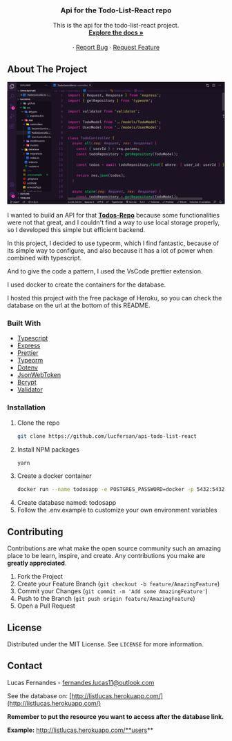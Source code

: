 <p align="center">
  <h3 align="center">Api for the Todo-List-React repo</h3>

  <p align="center">
    This is the api for the todo-list-react project.
    <br />
    <a href="https://github.com/lucfersan/api-todo-list-react"><strong>Explore the docs »</strong></a>
    <br />
    <br />
    ·
    <a href="https://github.com/lucfersan/api-todo-list-react/issues">Report Bug</a>
    ·
    <a href="https://github.com/lucfersan/api-todo-list-react/issues">Request Feature</a>
  </p>
</p>

## About The Project

![Api Todo-List-React](.github/api.png)

I wanted to build an API for that **[Todos-Repo](https://github.com/lucfersan/todo-list-react)** because some functionalities were not that great, and I couldn't find a way to use local storage properly, so I developed this simple but efficient backend.

In this project, I decided to use typeorm, which I find fantastic, because of its simple way to configure, and also because it has a lot of power when combined with typescript.

And to give the code a pattern, I used the VsCode prettier extension.

I used docker to create the containers for the database.

I hosted this project with the free package of Heroku, so you can check the database on the url at the bottom of this README.

### Built With

- [Typescript](https://www.typescriptlang.org/)
- [Express](https://www.npmjs.com/package/express)
- [Prettier](https://prettier.io/)
- [Typeorm](https://typeorm.io/#/)
- [Dotenv](https://www.npmjs.com/package/dotenv)
- [JsonWebToken](https://www.npmjs.com/package/jsonwebtoken)
- [Bcrypt](https://www.npmjs.com/package/bcrypt)
- [Validator](https://www.npmjs.com/package/validator)

### Installation

1. Clone the repo
   ```sh
   git clone https://github.com/lucfersan/api-todo-list-react
   ```
2. Install NPM packages
   ```sh
   yarn
   ```
3. Create a docker container
   ```sh
   docker run --name todosapp -e POSTGRES_PASSWORD=docker -p 5432:5432 -d postgres
   ```
4. Create database named: todosapp
5. Follow the .env.example to customize your own environment variables

## Contributing

Contributions are what make the open source community such an amazing place to be learn, inspire, and create. Any contributions you make are **greatly appreciated**.

1. Fork the Project
2. Create your Feature Branch (`git checkout -b feature/AmazingFeature`)
3. Commit your Changes (`git commit -m 'Add some AmazingFeature'`)
4. Push to the Branch (`git push origin feature/AmazingFeature`)
5. Open a Pull Request

## License

Distributed under the MIT License. See `LICENSE` for more information.

## Contact

Lucas Fernandes - fernandes.lucas11@outlook.com

See the database on: [http://listlucas.herokuapp.com/](http://listlucas.herokuapp.com/)

**Remember to put the resource you want to access after the database link.**

**Example:** http://listlucas.herokuapp.com/**users**
